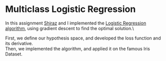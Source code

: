 # Multiclass Logistic Regression

In this assignment [Shiraz](https://github.com/shirazs-git) and I implemented the [Logistic Regression algorithm](multiclass_logistic_regression.ipynb), using gradient descent to find the optimal solution.\

First, we define our hypothesis space, and developed the loss function and its derivative.\
Then, we implemented the algorithm, and applied it on the famous Iris Dataset.
